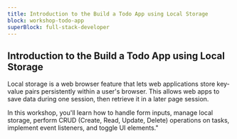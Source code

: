 ```yaml
---
title: Introduction to the Build a Todo App using Local Storage
block: workshop-todo-app
superBlock: full-stack-developer
---
```


## Introduction to the Build a Todo App using Local Storage

Local storage is a web browser feature that lets web applications store key-value pairs persistently within a user's browser. This allows web apps to save data during one session, then retrieve it in a later page session.

In this workshop, you'll learn how to handle form inputs, manage local storage, perform CRUD (Create, Read, Update, Delete) operations on tasks, implement event listeners, and toggle UI elements."
